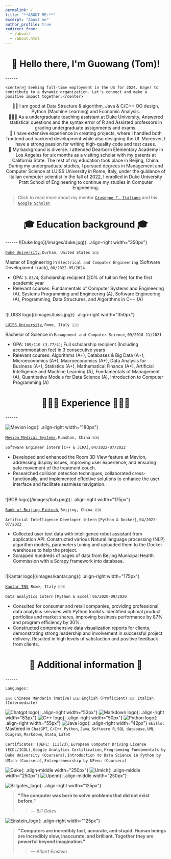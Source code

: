 ```yaml
---
permalink: /
title: "**ABOUT ME:**"
excerpt: "About me"
author_profile: true
redirect_from: 
  - /about/
  - /about.html
---
```


<h1 align = "center">👋 Hello there, I'm Guowang (Tom)!</h1>
------

`<center>🎯 Seeking full-time employment in the US for 2024. Eager to contribute to a dynamic organization. Let's connect and make a positive impact together.</center>`

<center>👍🏻 I am good at Data Structure & algorithm, Java & C/C++ OO design, Python (Machine Learning) and Economic Analysis.</center>

<center>👨🏻‍🏫 As a undergraduate teaching assistant at Duke University, Answered statistical questions and the syntax error of R and Assisted professors in grading undergraduate assignments and exams.</center>   

<center>🤖 I have extensive experience in creating projects, where I handled both frontend and backend development while also designing the UI. Moreover, I have a strong passion for writing high-quality code and test cases.</center>   

<center>🧢 My background is diverse. I attended Dearborn Elementary Academy in Los Angeles for six months as a visiting scholar with my parents at California State. The rest of my education took place in Beijing, China. During my undergraduate studies, I pursued degrees in Management and Computer Science at LUISS University in Rome, Italy, under the guidance of Italian computer scientist In the fall of 2022, I enrolled in Duke University Pratt School of Engineering to continue my studies in Computer Engineering.</center>

> Click to read more about my mentor [`Giuseppe F. Italiano`](https://en.wikipedia.org/wiki/Giuseppe_F._Italiano) and his [`Google Scholar`](https://scholar.google.com/citations?hl=zh-CN&user=6jiwt-UAAAAJ).

<h1 align = "center">🎓 Education background 🎓</h1>
------
![Duke logo](/images/duke.jpg){: .align-right width="350px"}

[`Duke University`](https://duke.edu/), `Durham, United States 🇺🇸`

Master of Engineering in `Electrical and Computer Engineering` (Software Development Track), `08/2022-05/2024`

- GPA: `3.83/4`; Scholarship recipient (20% of tuition fee) for the first academic year
- Relevant courses: Fundamentals of Computer Systems and Engineering (A), Systems Programming and Engineering (A), Software Engineering (A), Programming, Data Structures, and Algorithms in C++ (A)
<br/>
![LUISS logo](/images/luiss.jpg){: .align-right width="350px"}

[`LUISS University`](https://www.luiss.edu/), `Rome, Italy 🇮🇹`

Bachelor of Science in `Management and Computer Science`, `09/2018-11/2021`

- GPA: `109/110 (3.77/4)`; Full scholarship recipient (Including accommodation fee) in 3 consecutive years
- Relevant courses: Algorithms (A+), Databases & Big Data (A+), Microeconomics (A+), Macroeconomics (A+), Data Analysis for Business (A+), Statistics (A+), Mathematical Finance (A+), Artificial Intelligence and Machine Learning (A), Fundamentals of Management (A), Quantitative Models for Data Science (A), Introduction to Computer Programming (A)

<h1 align = "center">👨🏻‍💻 Experience 👨🏻‍💻</h1>
------

![Mevion logo](/images/mevion.png){: .align-right width="180px"}

[`Mevion Medical Systems`](https://www.mevion.com/), `Kunshan, China 🇨🇳`

`Software Engineer intern` `[C++ & JIRA]`, `04/2022-07/2022`

- Developed and enhanced the Room 3D View feature at Mevion, addressing display issues, improving user experience, and ensuring safe movement of the treatment couch.
- Researched collision detection techniques, collaborated cross-functionally, and implemented effective solutions to enhance the user interface and facilitate seamless navigation.
<br/>
![BOB logo](/images/bob.png){: .align-right width="175px"}

[`Bank of Beijing Fintech`](https://bankofbeijing.com.cn/en), `Beijing, China 🇨🇳`

`Artificial Intelligence Developer intern` `[Python & Docker]`, `04/2022-07/2022`

- Collected user text data with intelligence robot assistant from application API. Constructed various Natural language
processing (NLP) algorithm models, parameters tuning and uploaded them to the Docker warehouse to help the project.
- Scrapped hundreds of pages of data from Beijing Municipal Health Commission with a Scrapy framework into database.
<br/>
![Kantar logo](/images/kantar.png){: .align-right width="175px"}

[`Kantar TNS`](https://www.kantar.com/), `Rome, Italy 🇮🇹`

`Data analytics intern` `[Python & Excel]` `06/2020-09/2020`
- Consulted for consumer and retail companies, providing professional data analytics services with Python toolkits. Identified optimal product portfolios and market shares, improving business performance by 87% and program efficiency by 30%.
- Constructed comprehensive data visualization reports for clients, demonstrating strong leadership and involvement in successful project delivery. Resulted in high levels of satisfaction and positive feedback from clients.

<h1 align = "center">📌 Additional information 📌</h1>
------

`Languages:`

`🇨🇳 Chinese Mandarin (Native)`    `🇺🇸 English (Proficient)`    `🇮🇹 Italian (Intermediate)`

![Chatgpt logo](/images/chatgpt.jpg){: .align-right width="53px"}
![Markdown logo](/images/markdown.jpg){: .align-right width="83px"}
![C++ logo](/images/c++.jpg){: .align-right width="50px"}
![Python logo](/images/python.jpg){: .align-right width="55px"}
![Java logo](/images/java.jpg){: .align-right width="42px"}
`Skills:` Mastered in `ChatGPT`, `C/C++`, `Python`, `Java`, `Software R`, `SQL database`, `UML Diagram`, `Markdown`, `Stata`, `LaTeX`

`Certificates:` `TOEFL: 111(23)`, `European Computer Driving License (ECDL/ICDL)`, `Google Analytics
Certification`, `Programming Fundamentals by Duke University (Coursera)`, `Introduction to Data Science in Python by UMich (Coursera)`, `Entrepreneurship by UPenn (Coursera)`

![Duke](/images/Coursera_duke.png){: .align-middle width="250px"}
![Umich](/images/Coursera_umich.png){: .align-middle width="250px"}
![Upenn](/images/Coursera_upenn.png){: .align-middle width="250px"}

![Billgates_logo](/images/billgates.png){: .align-right width="125px"}
> **"The computer was born to solve problems that did not exist before."**
>> _— Bill Gates_

![Einstein_logo](/images/einstein.png){: .align-right width="125px"}
> **"Computers are incredibly fast, accurate, and stupid. Human beings are incredibly slow, inaccurate, and brilliant. Together they are powerful beyond imagination."**
>> _— Albert Einstein_
